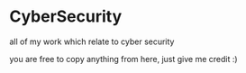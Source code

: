 # CyberSecurity

all of my work which relate to cyber security

you are free to copy anything from here, just give me credit :)
